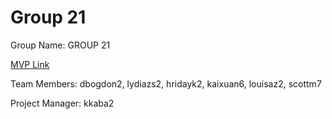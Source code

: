 # Group 21
Group Name: GROUP 21

[MVP Link](https://docs.google.com/document/d/1p_onVkwJqdbwCdPiMR9PortxPrTDAhxR701YN4QmrIk/edit?usp=sharing)

Team Members: dbogdon2, lydiazs2, hridayk2, kaixuan6, louisaz2, scottm7

Project Manager: kkaba2
